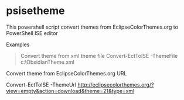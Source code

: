 psisetheme
==========

This powershell script convert themes from EclipseColorThemes.org to PowerShell ISE editor

Examples

>Convert theme from xml theme file
>Convert-EctToISE -ThemeFile c:\ObsidianTheme.xml 

Convert theme from EclipseColorThemes.org URL

Convert-EctToISE -ThemeUrl http://eclipsecolorthemes.org/?view=empty&action=download&theme=21&type=xml 
